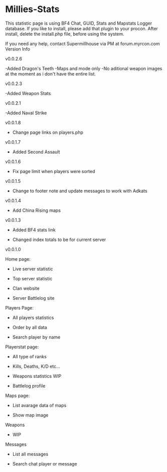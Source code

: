 Millies-Stats
=============
This statistic page is using BF4 Chat, GUID, Stats and Mapstats Logger database.
If you like to install, please add that plugin to your procon.
After install, delete the install.php file, before using the system.

If you need any help, contact Supermillhouse via PM at forum.myrcon.com
Version Info

v0.0.2.6

-Added Dragon's Teeth
-Maps and mode only
-No aditional weapon images at the moment as i don't have the entire list.

v0.0.2.3

-Added Weapon Stats

v0.0.2.1

-Added Naval Strike

v0.0.1.8

- Change page links on players.php

v0.0.1.7

- Added Second Assault

v0.0.1.6

- Fix page limit when players were sorted

v0.0.1.5

- Change to footer note and update messages to work with Adkats

v0.0.1.4

- Add China Rising maps

v0.0.1.3

- Added BF4 stats link

- Changed index totals to be for current server

v0.0.1.0

Home page:

- Live server statistic

- Top server statistic

- Clan website

- Server Battlelog site

Players Page:

- All players statistics

- Order by all data

- Search player by name

Playerstat page:

- All type of ranks

- Kills, Deaths, K/D etc...

- Weapons statistics WIP

- Battlelog profile

Maps page:

- List avarage data of maps

- Show map image

Weapons

- WIP

Messages

- List all messages

- Search chat player or message
